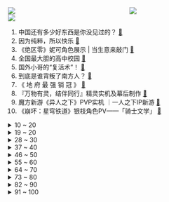 <div >
	<a style="float:left;width:55%;" href = "https://github.com/anuraghazra/github-readme-stats">
	 <img src = "https://github-readme-stats.vercel.app/api?username=iuuuuuaena&theme=buefy&show_icons=true"/>
	</a>
	<a  style="float:right;width:45%" href = "https://github.com/anuraghazra/github-readme-stats">
	 <img  src="https://github-readme-stats.vercel.app/api/top-langs/?username=anuraghazra&layout=compact"/>
	</a>
	</div>

[![](https://img.shields.io/badge/jxd-@jxdgogogo.xyz-yellowgreen.svg)](https://www.jxdgogogo.xyz)<br>
1. 中国还有多少好东西是你没见过的？ [:link:](//www.bilibili.com/video/BV11u4y1c75p) <br>
2. 因为纯粹，所以快乐 [:link:](//www.bilibili.com/video/BV1iw41187M3) <br>
3. 《绝区零》妮可角色展示 | 当生意来敲门 [:link:](//www.bilibili.com/video/BV1uu4y1L7rg) <br>
4. 全国最大胆的高中校园 [:link:](//www.bilibili.com/video/BV1664y1L7Ji) <br>
5. 国外小哥的“复活术”！ [:link:](//www.bilibili.com/video/BV1fQ4y1s7vm) <br>
6. 到底是谁背叛了南方人？ [:link:](//www.bilibili.com/video/BV1BN4y127D9) <br>
7. 《 地 府 最 强 销 冠 》 [:link:](//www.bilibili.com/video/BV1gc411Q76P) <br>
8. 『万物有灵，结伴同行』精灵实机及幕后制作 [:link:](//www.bilibili.com/video/BV1v94y1E7RL) <br>
9. 魔方新游《异人之下》PVP实机 ｜一人之下IP新游 [:link:](//www.bilibili.com/video/BV1Gj411j7Zk) <br>
10. 《崩坏：星穹铁道》银枝角色PV——「骑士文学」 [:link:](//www.bilibili.com/video/BV1JH4y117k5) <br>
<details>
<summary>10 ~ 20</summary>

11. 当我跟甲方说难度太大…… [:link:](//www.bilibili.com/video/BV1vw41187bF) <br>
12. 【皮影戏】鳄鱼大战狗头【LOL/英雄联盟】 [:link:](//www.bilibili.com/video/BV1cu4y1c75r) <br>
13. "区区致命伤而已" [:link:](//www.bilibili.com/video/BV1XC4y1A7XL) <br>
14. 我一直佩服那些有自己热爱的追求，并且能一直坚持的人。 [:link:](//www.bilibili.com/video/BV1gQ4y1x7Hn) <br>
15. 我们买了一颗国产卫星。 [:link:](//www.bilibili.com/video/BV1Ec411z7j2) <br>
16. 【原神】剧情短片-「岁尽知柏」 [:link:](//www.bilibili.com/video/BV1xu4y1L7hN) <br>
17. 警长：再不投降我就击毙人质！ [:link:](//www.bilibili.com/video/BV17C4y1A7mg) <br>
18. 当你第一次进入天堂 [:link:](//www.bilibili.com/video/BV14e411Z7xj) <br>
19. 谁能全背下来！给我背一下！ [:link:](//www.bilibili.com/video/BV1rc411q7oK) <br>
</details>
<details>
<summary>19 ~ 20</summary>

20. 怎么总有朋友说德国学生吃得不好啊 [:link:](//www.bilibili.com/video/BV15u4y1c7zp) <br>
21. aespa Trick or Trick+Drama MMA颁奖典礼高清舞台 [:link:](//www.bilibili.com/video/BV1Lc411B7xy) <br>
22. 逆天蓝屏 [:link:](//www.bilibili.com/video/BV1Cc411Q7yr) <br>
23. 作者发烧75度做出来的游戏让我难受 [:link:](//www.bilibili.com/video/BV1nj41157e3) <br>
24. 教练：大意了 [:link:](//www.bilibili.com/video/BV1a94y1E7Tn) <br>
25. 谁画的不重要，重要的是，ta启发了我们～ [:link:](//www.bilibili.com/video/BV1RG411i7q2) <br>
26. 国外音乐人第一次听万能青年旅店《杀死那个石家庄人》！ [:link:](//www.bilibili.com/video/BV1sC4y1A7UW) <br>
27. 席卷全球！科目三猛男版突袭菲律宾商场 [:link:](//www.bilibili.com/video/BV1K34y1c7S5) <br>
28. 快看 我房间里有好多会动的蝴蝶 [:link:](//www.bilibili.com/video/BV1bc411q7ib) <br>
</details>
<details>
<summary>28 ~ 30</summary>

29. 南方同学 VS 北方同学 [:link:](//www.bilibili.com/video/BV1pb4y1M7re) <br>
30. 及时雨-送姜 [:link:](//www.bilibili.com/video/BV1Xc411z7zh) <br>
31. 现实世界vs游戏世界 [:link:](//www.bilibili.com/video/BV1ye411Z7sG) <br>
32. 都忙，忙，忙点好啊 [:link:](//www.bilibili.com/video/BV1YN41177KS) <br>
33. 送餐路上跳桥救人，而外卖依然准时送达 [:link:](//www.bilibili.com/video/BV1Qu4y1G7px) <br>
34. “只能唱一点点”（寻找野生rapper） [:link:](//www.bilibili.com/video/BV1ac411q7Xq) <br>
35. 这就是俄罗斯狗熊 4700hp 护甲329 魔抗201 [:link:](//www.bilibili.com/video/BV1w94y1E7rG) <br>
36. 大雄：看好了，我只教一遍！《B 站 等 级 用 户 现 状》 [:link:](//www.bilibili.com/video/BV1Gu4y1V7PN) <br>
37. 汽修工遇到的离谱故障,11月精彩故障集锦 [:link:](//www.bilibili.com/video/BV1c34y1c7ui) <br>
</details>
<details>
<summary>37 ~ 40</summary>

38. 被囚禁的世界！当你开局只有「一格空间」!!？第四期！ [:link:](//www.bilibili.com/video/BV1vb4y1K7qa) <br>
39. B 界 各 等 级 官 位 和 特 权 [:link:](//www.bilibili.com/video/BV17w411h7ai) <br>
40. 心理医生一下就闯入了我的内心（抡锤）！ [:link:](//www.bilibili.com/video/BV1Zc411q7n2) <br>
41. 好嘞是闺妈 不好嘞是敌妈 [:link:](//www.bilibili.com/video/BV1W94y1E7AH) <br>
42. 农民自称扔石头反击UFO，并成功电死一名外星人 [:link:](//www.bilibili.com/video/BV1Qc411q7Tj) <br>
43. 不会吧？这你都没看过？ [:link:](//www.bilibili.com/video/BV1D94y177K7) <br>
44. 可能是全网第一个亲子电竞房！谁说有孩就不能尽情玩乐了？一家三口电竞房大改造！ [:link:](//www.bilibili.com/video/BV1Nw411N7Qc) <br>
45. （这波操作 属实给哥整不自信了 ） [:link:](//www.bilibili.com/video/BV19b4y1K74C) <br>
46. 悬赏全网会做这个实验的大佬 [:link:](//www.bilibili.com/video/BV1o64y1779W) <br>
</details>
<details>
<summary>46 ~ 50</summary>

47. 售价10元的《坤坤之夜》，这游戏会被下架吗？ [:link:](//www.bilibili.com/video/BV1ec411Q7F8) <br>
48. 甲方：你们的广告我看不懂 [:link:](//www.bilibili.com/video/BV1Nu4y1V7Br) <br>
49. 父与子？ [:link:](//www.bilibili.com/video/BV1Me411Z7EJ) <br>
50. 大冤种钓鱼钓到一只猫，痛失420块 [:link:](//www.bilibili.com/video/BV1wu4y1c7Yr) <br>
51. 《车祸模拟器2》 [:link:](//www.bilibili.com/video/BV1xu4y1L7wb) <br>
52. 一只公鸡走进了炸鸡店.. [:link:](//www.bilibili.com/video/BV1bj411j7Vr) <br>
53. 历史的缔造者！火影手游首位6000万战力玩家诞生！这是属于我们的故事！ [:link:](//www.bilibili.com/video/BV1ZQ4y1x7xL) <br>
54. 人类都是猪狗！神亦是野兽！这款黑暗游戏竟隐藏逆天真结局？ [:link:](//www.bilibili.com/video/BV1JN41177TR) <br>
55. 【鬼谷说】鲇形目：数值怪的养成之道 [:link:](//www.bilibili.com/video/BV1RN41177ex) <br>
</details>
<details>
<summary>55 ~ 60</summary>

56. 发给你身边的女生朋友看 [:link:](//www.bilibili.com/video/BV1Sb4y1N7xi) <br>
57. 出去旅游，结果遇到了自己的双胞胎兄弟！？？ [:link:](//www.bilibili.com/video/BV1e34y1c7wa) <br>
58. 我嫁人啦！感谢大家一路的陪伴，祝大家有情人终成眷属！ [:link:](//www.bilibili.com/video/BV1T34y1c76h) <br>
59. 今天是全自动收猫哦 [:link:](//www.bilibili.com/video/BV1Xe411Z7Ek) <br>
60. 迷 失 东 京 [:link:](//www.bilibili.com/video/BV16w41187fx) <br>
61. 你凭什么假定我伤在右臂！ [:link:](//www.bilibili.com/video/BV1nu4y1V7Tq) <br>
62. 东汉往事：光之巨人 [:link:](//www.bilibili.com/video/BV1Va4y1o7xb) <br>
63. 【3D特摄短片】玩忽职守的奥特兄弟 前篇 [:link:](//www.bilibili.com/video/BV1vH4y117Fu) <br>
64. 谢谢！孩子已经绝食了.... [:link:](//www.bilibili.com/video/BV1XC4y1A7BU) <br>
</details>
<details>
<summary>64 ~ 70</summary>

65. 我们造了一台超高速遥控车，历时半年，代价极高，完结。 [:link:](//www.bilibili.com/video/BV1Dj411L7Kp) <br>
66. 小学生捡了个猫送给我，又来了个赔钱货 [:link:](//www.bilibili.com/video/BV1L94y1E7fw) <br>
67. 《集市风云》第一集  “人靠衣装，马靠鞍” #剧情 #赶大集 #集市风云 [:link:](//www.bilibili.com/video/BV1su4y1c7FA) <br>
68. “哥哥…他不在了” [:link:](//www.bilibili.com/video/BV1zc411Q74u) <br>
69. 起猛了！看到吴京在新片里变成狗了？！ [:link:](//www.bilibili.com/video/BV1Ej411j7No) <br>
70. 气球是如何拿掉的 [:link:](//www.bilibili.com/video/BV1pj411j77f) <br>
71. 别逼我出手 [:link:](//www.bilibili.com/video/BV1sH4y117wd) <br>
72. 当我cos了初中生弟弟的❤纸片人老婆❤ [:link:](//www.bilibili.com/video/BV1ZN41177nK) <br>
73. 高中生听歌识曲之电视剧主题，有高手！ [:link:](//www.bilibili.com/video/BV1Fc41167mC) <br>
</details>
<details>
<summary>73 ~ 80</summary>

74. 我打赌你们猜不出来!！ [:link:](//www.bilibili.com/video/BV1La4y1o7X3) <br>
75. 行到水穷处，坐看云起时... [:link:](//www.bilibili.com/video/BV1ja4y1o7X9) <br>
76. 欧(海)皇展开，坐杀博徒！？？ [:link:](//www.bilibili.com/video/BV14c411q7ZE) <br>
77. 2023年度烂剧颁奖典礼，今年烂得好好笑好精彩啊【铁柱】 [:link:](//www.bilibili.com/video/BV1Nu4y1c7kb) <br>
78. 我做了个8人联机坦克大战！ [:link:](//www.bilibili.com/video/BV1zM411R7YG) <br>
79. 被谷歌翻译20次的“舌战群儒”：吴国充满了电竞高手！我会驾驶苏轼前去拦截！ [:link:](//www.bilibili.com/video/BV1Xu4y1c7HC) <br>
80. 小丑时刻 3 [:link:](//www.bilibili.com/video/BV11N411774C) <br>
81. 刚通过面试就上舞台，你们跟我玩真的？？ [:link:](//www.bilibili.com/video/BV1ub4y1K7yP) <br>
82. 14克面包大馅-牛庄馅饼 [:link:](//www.bilibili.com/video/BV1oQ4y1x7dU) <br>
</details>
<details>
<summary>82 ~ 90</summary>

83. 服务真好，下次还来 [:link:](//www.bilibili.com/video/BV1He411Z7Qp) <br>
84. 17分粪作，却让我直呼真香！非漫威DC暗黑神片《再生侠》 [:link:](//www.bilibili.com/video/BV1dM411o7v4) <br>
85. 咱不能饥不择食 [:link:](//www.bilibili.com/video/BV11H4y1C7BC) <br>
86. 我把北京和上海，搬回了村里 [:link:](//www.bilibili.com/video/BV1dN41177nr) <br>
87. 下雨天被一个宠物女孩捡回了家 [:link:](//www.bilibili.com/video/BV1fa4y1d7py) <br>
88. 对民航人最浪漫的话不是“我爱你”，而是“等你平安落地” [:link:](//www.bilibili.com/video/BV11C4y1y7jL) <br>
89. 法国人测试清华学生的外语水平！？ [:link:](//www.bilibili.com/video/BV1Bj411j7vS) <br>
90. 【街头采访】少年强则国强 [:link:](//www.bilibili.com/video/BV1JC4y1E7Bg) <br>
91. “蜡笔小新从来不是幼稚片” [:link:](//www.bilibili.com/video/BV1A94y1E7Gt) <br>
</details>
<details>
<summary>91 ~ 100</summary>

92. 女孩被恶霸的疯狗咬伤，男人化身正义使者，一人覆灭整个黑帮 [:link:](//www.bilibili.com/video/BV1YQ4y1x75J) <br>
93. 在德国上班，每年带薪病假42天 ~ 经鉴定，我目前丧失了劳动能力…… [:link:](//www.bilibili.com/video/BV1Ke411f75k) <br>
94. 垃圾桶：四个颠婆！！ [:link:](//www.bilibili.com/video/BV1Gg4y1f7MT) <br>
95. 坐车发现没带身份证怎么办？不用着急，一分钟解决问题！ [:link:](//www.bilibili.com/video/BV1h64y1L7ES) <br>
96. 《白荆回廊》定档PV｜ 1月12日正式上线！ [:link:](//www.bilibili.com/video/BV1QN4y127Sy) <br>
97. 小时候的自以为是（这超级无敌顶顶顶真实哇） [:link:](//www.bilibili.com/video/BV1Nu4y1c7c2) <br>
98. 推荐3部我刷了N遍的探案剧！！！ [:link:](//www.bilibili.com/video/BV1UC4y1w7zc) <br>
99. 轻轻一扥就脱骨！不腥不柴味道好，米饭至少三碗起~丨糖醋排骨 [:link:](//www.bilibili.com/video/BV17g4y1f7bU) <br>
100. 白天的我和晚上的我可不一样 [:link:](//www.bilibili.com/video/BV1Pu4y1c7w6) <br>
</details>

